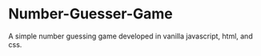 # Number-Guesser-Game
A simple number guessing game developed in vanilla javascript, html, and css.
